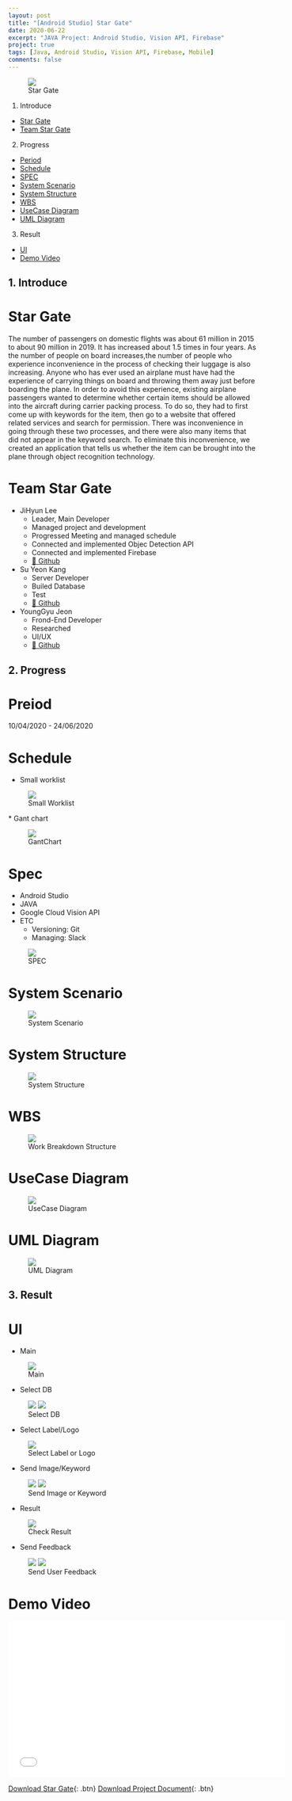 ```yaml
---
layout: post
title: "[Android Studio] Star Gate"
date: 2020-06-22
excerpt: "JAVA Project: Android Studio, Vision API, Firebase"
project: true
tags: [Java, Android Studio, Vision API, Firebase, Mobile]
comments: false
---
```


  <figure>
	  <img src="/assets/img/posts/star_gate/StarGate_logo.png">
	<figcaption>Star Gate</figcaption>
  </figure>

1. Introduce
  * [Star Gate](#star-gate)
  * [Team Star Gate](#team-star-gate)
2. Progress
  * [Period](#period)
  * [Schedule](#schedule)
  * [SPEC](#spec)
  * [System Scenario](#system-scenario)
  * [System Structure](#system-structure)
  * [WBS](#wbs)
  * [UseCase Diagram](#usecase-diagram)
  * [UML Diagram](#uml-diagram)
3. Result
  * [UI](#ui)
  * [Demo Video](#demo-video)


## 1. Introduce

# Star Gate
The number of passengers on domestic flights was about 61 million in 2015 to about 90 million in 2019. It has increased about 1.5 times in four years. As the number of people on board increases,the number of people who experience inconvenience in the process of checking their luggage is also increasing. Anyone who has ever used an airplane must have had the experience of carrying things on board and throwing them away just before boarding the plane. In order to avoid this experience, existing airplane passengers wanted to determine whether certain items should be allowed into the aircraft during carrier packing process. To do so, they had to first come up with keywords for the item, then go to a website that offered related services and search for permission. There was inconvenience in going through these two processes, and there were also many items that did not appear in the keyword search. To eliminate this inconvenience, we created an application that tells us whether the item can be brought into the plane through object recognition technology.

# Team Star Gate
  * JiHyun Lee
    - Leader, Main Developer
    - Managed project and development
    - Progressed Meeting and managed schedule
    - Connected and implemented Objec Detection API
    - Connected and implemented Firebase
    - <a href="https://github.com/leehuhlee">🔗 Github</a>
  * Su Yeon Kang
    - Server Developer
    - Builed Database
    - Test
    - <a href="https://github.com/xjubep">🔗 Github</a>  
  * YoungGyu Jeon
    - Frond-End Developer
    - Researched
    - UI/UX
    - <a href="https://github.com/Jeon-YoungGyu">🔗 Github</a>


## 2. Progress

# Preiod
10/04/2020 - 24/06/2020

# Schedule
  * Small worklist
  <figure>
	  <a href="/assets/img/posts/star_gate/SmallWorklist.png"><img src="/assets/img/posts/star_gate/SmallWorklist.png"></a>
  <figcaption>Small Worklist</figcaption>
  </figure>
  * Gant chart
  <figure>
	  <a href="/assets/img/posts/star_gate/GantChart.png"><img src="/assets/img/posts/star_gate/GantChart.png"></a>
  <figcaption>GantChart</figcaption>
  </figure>

# Spec
  * Android Studio
  * JAVA
  * Google Cloud Vision API
  * ETC
    - Versioning: Git
    - Managing: Slack
  <figure>
	  <img src="/assets/img/posts/star_gate/SPEC.png">
  <figcaption>SPEC</figcaption>
  </figure>

# System Scenario
  <figure>
	  <a href="/assets/img/posts/star_gate/SystemScenario.png"><img src="/assets/img/posts/star_gate/SystemScenario.png"></a>
  <figcaption>System Scenario</figcaption>
  </figure>

# System Structure
  <figure>
	  <a href="/assets/img/posts/star_gate/SystemStructure.png"><img src="/assets/img/posts/star_gate/SystemStructure.png"></a>
  <figcaption>System Structure</figcaption>
  </figure>

# WBS
  <figure>
	  <a href="/assets/img/posts/star_gate/WBS.png"><img src="/assets/img/posts/star_gate/WBS.png"></a>
  <figcaption>Work Breakdown Structure</figcaption>
  </figure>

# UseCase Diagram
  <figure>
	  <a href="/assets/img/posts/star_gate/UseCaseDiagram.png"><img src="/assets/img/posts/star_gate/UseCaseDiagram.png"></a>
  <figcaption>UseCase Diagram</figcaption>
  </figure>

# UML Diagram
  <figure>
	  <a href="/assets/img/posts/star_gate/UMLDiagram.png"><img src="/assets/img/posts/star_gate/UMLDiagram.png"></a>
  <figcaption>UML Diagram</figcaption>
  </figure>


## 3. Result

# UI
  * Main
  <figure>
	  <a href="/assets/img/posts/star_gate/UI_main.png"><img src="/assets/img/posts/star_gate/UI_main.png"></a>
  <figcaption>Main</figcaption>
  </figure>

  * Select DB
  <figure class="half">
	  <a href="/assets/img/posts/star_gate/UI_nation.png"><img src="/assets/img/posts/star_gate/UI_nation.png"></a>
    <a href="/assets/img/posts/star_gate/UI_airline.png"><img src="/assets/img/posts/star_gate/UI_airline.png"></a>
  <figcaption>Select DB</figcaption>
  </figure>

  * Select Label/Logo
  <figure>
	  <a href="/assets/img/posts/star_gate/UI_label.png"><img src="/assets/img/posts/star_gate/UI_label.png"></a>
  <figcaption>Select Label or Logo</figcaption>
  </figure>

  * Send Image/Keyword
  <figure class="half">
	  <a href="/assets/img/posts/star_gate/UI_sendImage.png"><img src="/assets/img/posts/star_gate/UI_sendImage.png"></a>
    <a href="/assets/img/posts/star_gate/UI_sendKeyword.png"><img src="/assets/img/posts/star_gate/UI_sendKeyword.png"></a>
  <figcaption>Send Image or Keyword</figcaption>
  </figure>

  * Result
  <figure>
	  <a href="/assets/img/posts/star_gate/UI_result.png"><img src="/assets/img/posts/star_gate/UI_result.png"></a>
  <figcaption>Check Result</figcaption>
  </figure>

  * Send Feedback
  <figure class="half">
	  <a href="/assets/img/posts/star_gate/UI_userFeedback1.png"><img src="/assets/img/posts/star_gate/UI_userFeedback1.png"></a>
    <a href="/assets/img/posts/star_gate/UI_userFeedback2.png"><img src="/assets/img/posts/star_gate/UI_userFeedback2.png"></a>
  <figcaption>Send User Feedback</figcaption>
  </figure>


# Demo Video
  <iframe width="560" height="315" src="/assets/video/posts/star_gate/demo.mp4" frameborder="0"> </iframe>

[Download Star Gate](https://github.com/leehuhlee/Capstone-Design-II){: .btn}
[Download Project Document](https://leehuhlee.github.io/assets/pdf/StarGate.pdf){: .btn}